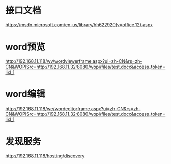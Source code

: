 # 接口文档
https://msdn.microsoft.com/en-us/library/hh622920(v=office.12).aspx

# word预览
http://192.168.11.118/wv/wordviewerframe.aspx?ui=zh-CN&rs=zh-CN&WOPISrc=http://192.168.11.32:8080/wopi/files/test.docx&access_token=lixl_1

# word编辑
http://192.168.11.118/we/wordeditorframe.aspx?ui=zh-CN&rs=zh-CN&WOPISrc=http://192.168.11.32:8080/wopi/files/test.docx&access_token=lixl_1

# 发现服务
http://192.168.11.118/hosting/discovery
